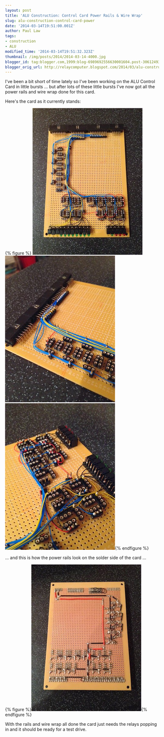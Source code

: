 ```yaml
---
layout: post
title: 'ALU Construction: Control Card Power Rails & Wire Wrap'
slug: alu-construction-control-card-power
date: '2014-03-14T19:51:00.001Z'
author: Paul Law
tags:
- construction
- ALU
modified_time: '2014-03-14T19:51:32.323Z'
thumbnail: /img/posts/2014/2014-03-14-4000.jpg
blogger_id: tag:blogger.com,1999:blog-6989692556630001604.post-3061249362112276422
blogger_orig_url: http://relaycomputer.blogspot.com/2014/03/alu-construction-control-card-power.html
---
```


I've been a bit short of time lately so I've been working on the ALU Control 
Card in little bursts ... but after lots of these little bursts I've now got 
all the power rails and wire wrap done for this card.

Here's the 
card as it currently stands:

{% figure %}
![ALU Control Card](/img/posts/2014/2014-03-14-0000.jpg)
![ALU Control Card (close up top half)](/img/posts/2014/2014-03-14-0001.jpg)
![ALU Control Card (close up bottom half)](/img/posts/2014/2014-03-14-0002.jpg){% endfigure %}

... and this is how the power rails look on the solder side of the 
card ...

{% figure %}![ALU Control Card (solder side)](/img/posts/2014/2014-03-14-0003.jpg){% endfigure %}

With the 
rails and wire wrap all done the card just needs the relays popping in and it 
should be ready for a test drive. 
